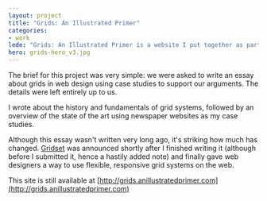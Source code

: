 ```yaml
---
layout: project
title: "Grids: An Illustrated Primer"
categories:
- work
lede: "Grids: An Illustrated Primer is a website I put together as part of my university studies. It's less a website and more an illustrated essay."
hero: grids-hero_v3.jpg
---
```


The brief for this project was very simple: we were asked to write an essay about grids in web design using case studies to support our arguments. The details were left entirely up to us.

I wrote about the history and fundamentals of grid systems, followed by an overview of the state of the art using newspaper websites as my case studies.

Although this essay wasn't written very long ago, it's striking how much has changed. [Gridset](http://gridsetapp.com) was announced shortly after I finished writing it (although before I submitted it, hence a hastily added note) and finally gave web designers a way to use flexible, responsive grid systems on the web.   

This site is still available at [http://grids.anillustratedprimer.com](http://grids.anillustratedprimer.com)